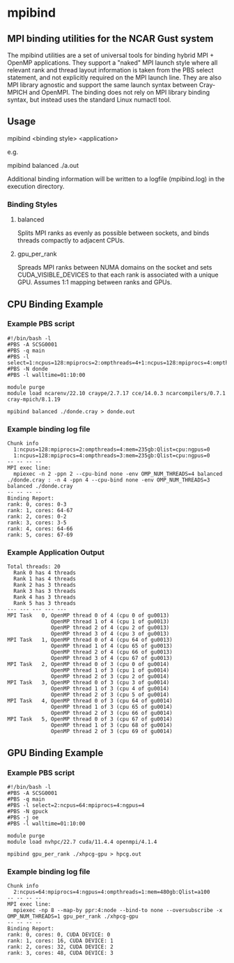 # mpibind
## MPI binding utilities for the NCAR Gust system
The mpibind utilities are a set of universal tools for binding hybrid MPI + OpenMP applications. They support a "naked" MPI launch style where all relevant rank and thread layout information is taken from the PBS select statement, and not explicitly required on the MPI launch line. They are also MPI library agnostic and support the same launch syntax between Cray-MPICH and OpenMPI. The binding does not rely on MPI library binding syntax, but instead uses the standard Linux numactl tool.

## Usage
mpibind \<binding style\> \<application\>

e.g.

mpibind balanced ./a.out

Additional binding information will be written to a logfile (mpibind.log) in the execution directory.

### Binding Styles
1. balanced

   Splits MPI ranks as evenly as possible between sockets, and binds threads compactly to adjacent CPUs.

2. gpu_per_rank
    
   Spreads MPI ranks between NUMA domains on the socket and sets CUDA_VISIBLE_DEVICES to that each rank 
   is associated with a unique GPU. Assumes 1:1 mapping between ranks and GPUs.

## CPU Binding Example
### Example PBS script

```shell
#!/bin/bash -l
#PBS -A SCSG0001
#PBS -q main
#PBS -l select=1:ncpus=128:mpiprocs=2:ompthreads=4+1:ncpus=128:mpiprocs=4:ompthreads=3
#PBS -N donde
#PBS -l walltime=01:10:00

module purge
module load ncarenv/22.10 craype/2.7.17 cce/14.0.3 ncarcompilers/0.7.1 cray-mpich/8.1.19

mpibind balanced ./donde.cray > donde.out
```

### Example binding log file
```
Chunk info
  1:ncpus=128:mpiprocs=2:ompthreads=4:mem=235gb:Qlist=cpu:ngpus=0
  1:ncpus=128:mpiprocs=4:ompthreads=3:mem=235gb:Qlist=cpu:ngpus=0
-- -- -- --
MPI exec line:
  mpiexec -n 2 -ppn 2 --cpu-bind none -env OMP_NUM_THREADS=4 balanced ./donde.cray : -n 4 -ppn 4 --cpu-bind none -env OMP_NUM_THREADS=3 balanced ./donde.cray
-- -- -- --
Binding Report:
rank: 0, cores: 0-3
rank: 1, cores: 64-67
rank: 2, cores: 0-2
rank: 3, cores: 3-5
rank: 4, cores: 64-66
rank: 5, cores: 67-69
```

### Example Application Output
```
Total threads: 20
  Rank 0 has 4 threads
  Rank 1 has 4 threads
  Rank 2 has 3 threads
  Rank 3 has 3 threads
  Rank 4 has 3 threads
  Rank 5 has 3 threads
--- --- --- --- ---
MPI Task   0, OpenMP thread 0 of 4 (cpu 0 of gu0013)
              OpenMP thread 1 of 4 (cpu 1 of gu0013)
              OpenMP thread 2 of 4 (cpu 2 of gu0013)
              OpenMP thread 3 of 4 (cpu 3 of gu0013)
MPI Task   1, OpenMP thread 0 of 4 (cpu 64 of gu0013)
              OpenMP thread 1 of 4 (cpu 65 of gu0013)
              OpenMP thread 2 of 4 (cpu 66 of gu0013)
              OpenMP thread 3 of 4 (cpu 67 of gu0013)
MPI Task   2, OpenMP thread 0 of 3 (cpu 0 of gu0014)
              OpenMP thread 1 of 3 (cpu 1 of gu0014)
              OpenMP thread 2 of 3 (cpu 2 of gu0014)
MPI Task   3, OpenMP thread 0 of 3 (cpu 3 of gu0014)
              OpenMP thread 1 of 3 (cpu 4 of gu0014)
              OpenMP thread 2 of 3 (cpu 5 of gu0014)
MPI Task   4, OpenMP thread 0 of 3 (cpu 64 of gu0014)
              OpenMP thread 1 of 3 (cpu 65 of gu0014)
              OpenMP thread 2 of 3 (cpu 66 of gu0014)
MPI Task   5, OpenMP thread 0 of 3 (cpu 67 of gu0014)
              OpenMP thread 1 of 3 (cpu 68 of gu0014)
              OpenMP thread 2 of 3 (cpu 69 of gu0014)
```

## GPU Binding Example
### Example PBS script
```
#!/bin/bash -l
#PBS -A SCSG0001
#PBS -q main
#PBS -l select=2:ncpus=64:mpiprocs=4:ngpus=4
#PBS -N gpuck
#PBS -j oe
#PBS -l walltime=01:10:00

module purge
module load nvhpc/22.7 cuda/11.4.4 openmpi/4.1.4

mpibind gpu_per_rank ./xhpcg-gpu > hpcg.out
```

### Example binding log file
```
Chunk info
  2:ncpus=64:mpiprocs=4:ngpus=4:ompthreads=1:mem=480gb:Qlist=a100
-- -- -- --
MPI exec line:
  mpiexec -np 8 --map-by ppr:4:node --bind-to none --oversubscribe -x OMP_NUM_THREADS=1 gpu_per_rank ./xhpcg-gpu
-- -- -- --
Binding Report:
rank: 0, cores: 0, CUDA DEVICE: 0
rank: 1, cores: 16, CUDA DEVICE: 1
rank: 2, cores: 32, CUDA DEVICE: 2
rank: 3, cores: 48, CUDA DEVICE: 3
```
